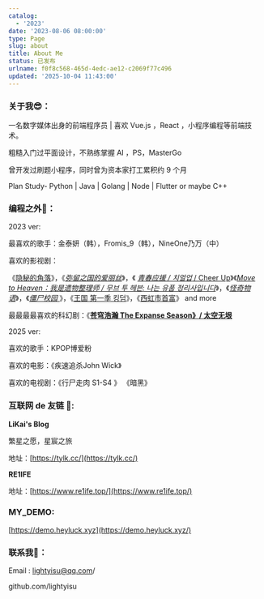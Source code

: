 ```yaml
---
catalog:
  - '2023'
date: '2023-08-06 08:00:00'
type: Page
slug: about
title: About Me
status: 已发布
urlname: f0f8c568-465d-4edc-ae12-c2069f77c496
updated: '2025-10-04 11:43:00'
---
```


### 关于我😎：


一名数字媒体出身的前端程序员 | 喜欢 Vue.js ，React ，小程序编程等前端技术。


粗糙入门过平面设计，不熟练掌握 AI ，PS，MasterGo


曾开发过刷题小程序，同时曾为资本家打工累积约 9 个月


Plan Study- Python | Java | Golang | Node | Flutter or maybe C++


### 编程之外🎉：


2023 ver:


最喜欢的歌手：金泰妍（韩），Fromis_9（韩），NineOne乃万（中）


喜欢的影视剧：


《[隐秘的角落](https://movie.douban.com/subject/33404425/)》，《[_弥留之国的爱丽丝_](https://movie.douban.com/subject/35300122/)》，《 [_青春应援 / 치얼업_](https://movie.douban.com/subject/35561689/)[ / Cheer Up](https://movie.douban.com/subject/35561689/)》《[_Move to Heaven：我是遗物整理师 / 무브 투 헤븐: 나는 유품 정리사입니다_](https://movie.douban.com/subject/34929977/)》，《[_怪奇物语_](https://movie.douban.com/subject/27194292/)》，《[_僵尸校园_ ](https://movie.douban.com/subject/35030325/)》，《[王国 第一季 킹덤](https://movie.douban.com/subject/26947951/)》，《[西虹市首富](https://movie.douban.com/subject/27605698/)》 and more


最最最最喜欢的科幻剧：《[**苍穹浩瀚  The Expanse Season》/ 太空无垠** ](https://movie.douban.com/subject/25926851/) 


2025 ver:


喜欢的歌手：KPOP博爱粉


喜欢的电影：《疾速追杀John Wick》


喜欢的电视剧：《行尸走肉 S1-S4 》 《暗黑》


### 互联网 de 友链 🏃:


**LiKai's Blog**


繁星之愿，星宸之旅


地址：[https://tylk.cc/](https://tylk.cc/)


**RE1IFE**


地址：[https://www.re1ife.top/](https://www.re1ife.top/)


### MY_DEMO:


[https://demo.heyluck.xyz](https://demo.heyluck.xyz/)


### 联系我📱：


Email : lightyisu@qq.com/


github.com/lightyisu

